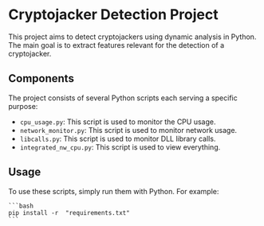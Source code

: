 # Cryptojacker Detection Project

This project aims to detect cryptojackers using dynamic analysis in Python. The main goal is to extract features relevant for the detection of a cryptojacker.

## Components

The project consists of several Python scripts each serving a specific purpose:

- `cpu_usage.py`: This script is used to monitor the CPU usage.
- `network_monitor.py`: This script is used to monitor network usage.
- `libcalls.py`: This script is used to monitor DLL library calls.
- `integrated_nw_cpu.py`: This script is used to view everything.

## Usage

To use these scripts, simply run them with Python. For example:
    
    ```bash
    pip install -r  "requirements.txt"
    ```
    
